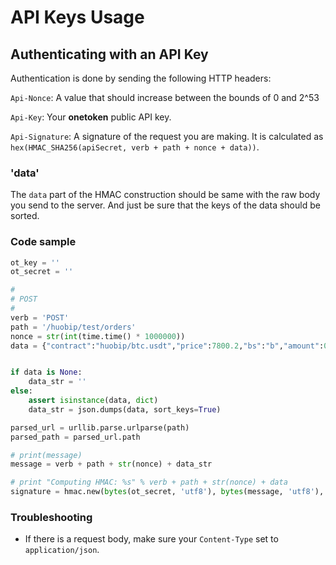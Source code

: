 API Keys Usage
====

Authenticating with an API Key
---
Authentication is done by sending the following HTTP headers:

`Api-Nonce`: A value that should increase between the bounds of 0 and 2^53

`Api-Key`: Your **onetoken** public API key.

`Api-Signature`: A signature of the request you are making. It is calculated as `hex(HMAC_SHA256(apiSecret, verb + path + nonce + data))`.

### 'data'
The `data` part of the HMAC construction should be same with the raw body you send to the server. And just be sure that the keys of the data should be sorted.
 
### Code sample

```python
ot_key = ''
ot_secret = ''

#
# POST
#
verb = 'POST'
path = '/huobip/test/orders'
nonce = str(int(time.time() * 1000000))
data = {"contract":"huobip/btc.usdt","price":7800.2,"bs":"b","amount":0.6}


if data is None:
    data_str = ''
else:
    assert isinstance(data, dict)
    data_str = json.dumps(data, sort_keys=True)

parsed_url = urllib.parse.urlparse(path)
parsed_path = parsed_url.path

# print(message)
message = verb + path + str(nonce) + data_str

# print "Computing HMAC: %s" % verb + path + str(nonce) + data
signature = hmac.new(bytes(ot_secret, 'utf8'), bytes(message, 'utf8'), digestmod=hashlib.sha256).hexdigest()

```

### Troubleshooting

* If there is a request body, make sure your `Content-Type` set to `application/json`.
